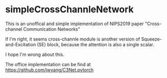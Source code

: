 # simpleCrossChannleNetwork

This is an unoffical and simple implementation of NIPS2019 paper "Cross-channel Communication Networks"

If I'm right, it seems cross-channle module is another version of Squeeze-and-Excitation (SE) block, because the attention is also a single scalar.

I hope I'm wrong about this.

The office implementation can be find at https://github.com/jwyang/C3Net.pytorch
